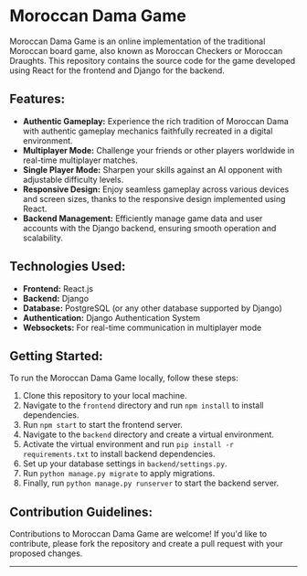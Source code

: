 # Moroccan Dama Game

Moroccan Dama Game is an online implementation of the traditional Moroccan board game, also known as Moroccan Checkers or Moroccan Draughts. This repository contains the source code for the game developed using React for the frontend and Django for the backend.

## Features:

- **Authentic Gameplay:** Experience the rich tradition of Moroccan Dama with authentic gameplay mechanics faithfully recreated in a digital environment.
- **Multiplayer Mode:** Challenge your friends or other players worldwide in real-time multiplayer matches.
- **Single Player Mode:** Sharpen your skills against an AI opponent with adjustable difficulty levels.
- **Responsive Design:** Enjoy seamless gameplay across various devices and screen sizes, thanks to the responsive design implemented using React.
- **Backend Management:** Efficiently manage game data and user accounts with the Django backend, ensuring smooth operation and scalability.

## Technologies Used:

- **Frontend:** React.js
- **Backend:** Django
- **Database:** PostgreSQL (or any other database supported by Django)
- **Authentication:** Django Authentication System
- **Websockets:** For real-time communication in multiplayer mode

## Getting Started:

To run the Moroccan Dama Game locally, follow these steps:

1. Clone this repository to your local machine.
2. Navigate to the `frontend` directory and run `npm install` to install dependencies.
3. Run `npm start` to start the frontend server.
4. Navigate to the `backend` directory and create a virtual environment.
5. Activate the virtual environment and run `pip install -r requirements.txt` to install backend dependencies.
6. Set up your database settings in `backend/settings.py`.
7. Run `python manage.py migrate` to apply migrations.
8. Finally, run `python manage.py runserver` to start the backend server.

## Contribution Guidelines:

Contributions to Moroccan Dama Game are welcome! If you'd like to contribute, please fork the repository and create a pull request with your proposed changes.

---
